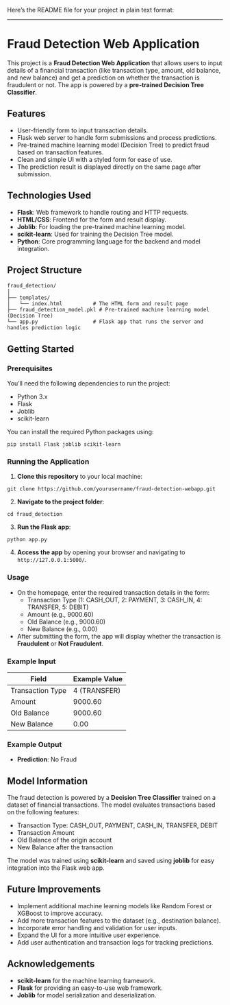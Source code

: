 Here’s the README file for your project in plain text format:

---

# Fraud Detection Web Application

This project is a **Fraud Detection Web Application** that allows users to input details of a financial transaction (like transaction type, amount, old balance, and new balance) and get a prediction on whether the transaction is fraudulent or not. The app is powered by a **pre-trained Decision Tree Classifier**.

## Features

- User-friendly form to input transaction details.
- Flask web server to handle form submissions and process predictions.
- Pre-trained machine learning model (Decision Tree) to predict fraud based on transaction features.
- Clean and simple UI with a styled form for ease of use.
- The prediction result is displayed directly on the same page after submission.

## Technologies Used

- **Flask**: Web framework to handle routing and HTTP requests.
- **HTML/CSS**: Frontend for the form and result display.
- **Joblib**: For loading the pre-trained machine learning model.
- **scikit-learn**: Used for training the Decision Tree model.
- **Python**: Core programming language for the backend and model integration.

## Project Structure

```
fraud_detection/
│
├── templates/
│   └── index.html          # The HTML form and result page
├── fraud_detection_model.pkl # Pre-trained machine learning model (Decision Tree)
└── app.py                  # Flask app that runs the server and handles prediction logic
```

## Getting Started

### Prerequisites

You’ll need the following dependencies to run the project:

- Python 3.x
- Flask
- Joblib
- scikit-learn

You can install the required Python packages using:

```
pip install Flask joblib scikit-learn
```

### Running the Application

1. **Clone this repository** to your local machine:

```
git clone https://github.com/yourusername/fraud-detection-webapp.git
```

2. **Navigate to the project folder**:

```
cd fraud_detection
```

3. **Run the Flask app**:

```
python app.py
```

4. **Access the app** by opening your browser and navigating to `http://127.0.0.1:5000/`.

### Usage

- On the homepage, enter the required transaction details in the form:
  - Transaction Type (1: CASH_OUT, 2: PAYMENT, 3: CASH_IN, 4: TRANSFER, 5: DEBIT)
  - Amount (e.g., 9000.60)
  - Old Balance (e.g., 9000.60)
  - New Balance (e.g., 0.00)
- After submitting the form, the app will display whether the transaction is **Fraudulent** or **Not Fraudulent**.

### Example Input

| Field           | Example Value |
|-----------------|---------------|
| Transaction Type| 4 (TRANSFER)  |
| Amount          | 9000.60       |
| Old Balance     | 9000.60       |
| New Balance     | 0.00          |

### Example Output

- **Prediction**: No Fraud

## Model Information

The fraud detection is powered by a **Decision Tree Classifier** trained on a dataset of financial transactions. The model evaluates transactions based on the following features:

- Transaction Type: CASH_OUT, PAYMENT, CASH_IN, TRANSFER, DEBIT
- Transaction Amount
- Old Balance of the origin account
- New Balance after the transaction

The model was trained using **scikit-learn** and saved using **joblib** for easy integration into the Flask web app.

## Future Improvements

- Implement additional machine learning models like Random Forest or XGBoost to improve accuracy.
- Add more transaction features to the dataset (e.g., destination balance).
- Incorporate error handling and validation for user inputs.
- Expand the UI for a more intuitive user experience.
- Add user authentication and transaction logs for tracking predictions.



## Acknowledgements

- **scikit-learn** for the machine learning framework.
- **Flask** for providing an easy-to-use web framework.
- **Joblib** for model serialization and deserialization.

